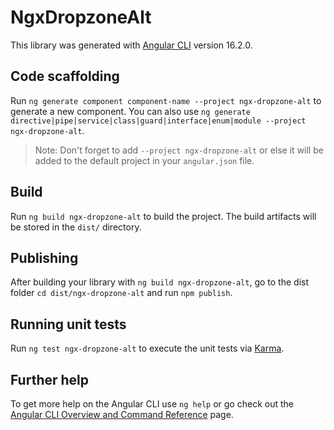 # NgxDropzoneAlt

This library was generated with [Angular CLI](https://github.com/angular/angular-cli) version 16.2.0.

## Code scaffolding

Run `ng generate component component-name --project ngx-dropzone-alt` to generate a new component. You can also use `ng generate directive|pipe|service|class|guard|interface|enum|module --project ngx-dropzone-alt`.
> Note: Don't forget to add `--project ngx-dropzone-alt` or else it will be added to the default project in your `angular.json` file. 

## Build

Run `ng build ngx-dropzone-alt` to build the project. The build artifacts will be stored in the `dist/` directory.

## Publishing

After building your library with `ng build ngx-dropzone-alt`, go to the dist folder `cd dist/ngx-dropzone-alt` and run `npm publish`.

## Running unit tests

Run `ng test ngx-dropzone-alt` to execute the unit tests via [Karma](https://karma-runner.github.io).

## Further help

To get more help on the Angular CLI use `ng help` or go check out the [Angular CLI Overview and Command Reference](https://angular.io/cli) page.
